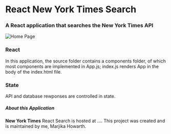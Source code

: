 # React New York Times Search

### A React application that searches the New York Times API
  

![Home Page](/public/images/Times-logo.jpg)

### React

In this application, the source folder contains a components folder, of which most components are implemented in App.js; index.js renders App in the body of the index.html file.

### State

API and database rewponses are controlled in state.

##### About this Application

 **New York Times** React Search is hosted at ....  This project was created and is maintained by me, Marjika Howarth.
